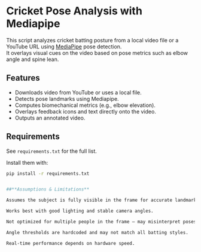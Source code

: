 # Cricket Pose Analysis with Mediapipe

This script analyzes cricket batting posture from a local video file or a YouTube URL using [MediaPipe](https://developers.google.com/mediapipe) pose detection.  
It overlays visual cues on the video based on pose metrics such as elbow angle and spine lean.

## Features
- Downloads video from YouTube or uses a local file.
- Detects pose landmarks using Mediapipe.
- Computes biomechanical metrics (e.g., elbow elevation).
- Overlays feedback icons and text directly onto the video.
- Outputs an annotated video.

## Requirements
See `requirements.txt` for the full list.

Install them with:
```bash
pip install -r requirements.txt


##**Assumptions & Limitations**

Assumes the subject is fully visible in the frame for accurate landmark detection.

Works best with good lighting and stable camera angles.

Not optimized for multiple people in the frame — may misinterpret poses.

Angle thresholds are hardcoded and may not match all batting styles.

Real-time performance depends on hardware speed.
